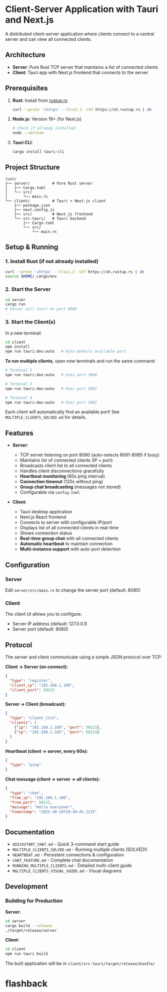 # Client-Server Application with Tauri and Next.js

A distributed client-server application where clients connect to a central server and can view all connected clients.

## Architecture

- **Server**: Pure Rust TCP server that maintains a list of connected clients
- **Client**: Tauri app with Next.js frontend that connects to the server

## Prerequisites

1. **Rust**: Install from [rustup.rs](https://rustup.rs/)
   ```bash
   curl --proto '=https' --tlsv1.2 -sSf https://sh.rustup.rs | sh
   ```

2. **Node.js**: Version 18+ (for Next.js)
   ```bash
   # Check if already installed
   node --version
   ```

3. **Tauri CLI**: 
   ```bash
   cargo install tauri-cli
   ```

## Project Structure

```
rust/
├── server/          # Pure Rust server
│   ├── Cargo.toml
│   └── src/
│       └── main.rs
└── client/          # Tauri + Next.js client
    ├── package.json
    ├── next.config.js
    ├── src/         # Next.js frontend
    └── src-tauri/   # Tauri backend
        ├── Cargo.toml
        └── src/
            └── main.rs
```

## Setup & Running

### 1. Install Rust (if not already installed)
```bash
curl --proto '=https' --tlsv1.2 -sSf https://sh.rustup.rs | sh
source $HOME/.cargo/env
```

### 2. Start the Server
```bash
cd server
cargo run
# Server will start on port 8080
```

### 3. Start the Client(s)
In a new terminal:
```bash
cd client
npm install
npm run tauri:dev:auto   # Auto-detects available port
```

**To run multiple clients**, open new terminals and run the same command:
```bash
# Terminal 2
npm run tauri:dev:auto   # Uses port 3000

# Terminal 3  
npm run tauri:dev:auto   # Uses port 3001

# Terminal 4
npm run tauri:dev:auto   # Uses port 3002
```

Each client will automatically find an available port! See `MULTIPLE_CLIENTS_SOLVED.md` for details.

## Features

- **Server**:
  - TCP server listening on port 8080 (auto-selects 8081-8085 if busy)
  - Maintains list of connected clients (IP + port)
  - Broadcasts client list to all connected clients
  - Handles client disconnections gracefully
  - **Heartbeat monitoring** (60s ping interval)
  - **Connection timeout** (120s without ping)
  - **Group chat broadcasting** (messages not stored)
  - Configurable via `config.toml`

- **Client**:
  - Tauri desktop application
  - Next.js React frontend
  - Connects to server with configurable IP/port
  - Displays list of all connected clients in real-time
  - Shows connection status
  - **Real-time group chat** with all connected clients
  - **Automatic heartbeat** to maintain connection
  - **Multi-instance support** with auto-port detection

## Configuration

### Server
Edit `server/src/main.rs` to change the server port (default: 8080)

### Client
The client UI allows you to configure:
- Server IP address (default: 127.0.0.1)
- Server port (default: 8080)

## Protocol

The server and client communicate using a simple JSON protocol over TCP:

**Client → Server (on connect):**
```json
{
  "type": "register",
  "client_ip": "192.168.1.100",
  "client_port": 50123
}
```

**Server → Client (broadcast):**
```json
{
  "type": "client_list",
  "clients": [
    {"ip": "192.168.1.100", "port": 50123},
    {"ip": "192.168.1.101", "port": 50124}
  ]
}
```

**Heartbeat (client → server, every 60s):**
```json
{
  "type": "ping"
}
```

**Chat message (client → server → all clients):**
```json
{
  "type": "chat",
  "from_ip": "192.168.1.100",
  "from_port": 50123,
  "message": "Hello everyone!",
  "timestamp": "2025-10-18T10:30:45.123Z"
}
```

## Documentation

- `QUICKSTART_CHAT.md` - Quick 3-command start guide
- `MULTIPLE_CLIENTS_SOLVED.md` - Running multiple clients (SOLVED!)
- `HEARTBEAT.md` - Persistent connections & configuration
- `CHAT_FEATURE.md` - Complete chat documentation
- `RUNNING_MULTIPLE_CLIENTS.md` - Detailed multi-client guide
- `MULTIPLE_CLIENTS_VISUAL_GUIDE.md` - Visual diagrams

## Development

### Building for Production

**Server:**
```bash
cd server
cargo build --release
./target/release/server
```

**Client:**
```bash
cd client
npm run tauri build
```

The built application will be in `client/src-tauri/target/release/bundle/`
# flashback
